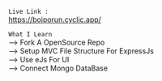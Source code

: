 `Live Link : ` <br>
https://boiporun.cyclic.app/

`What I Learn` <br>
--> Fork A OpenSource Repo  <br>
--> Setup MVC File Structure For ExpressJs  <br>
--> Use eJs For UI  <br>
--> Connect Mongo DataBase  <br>
